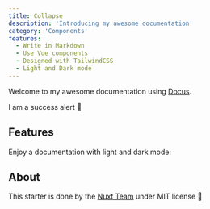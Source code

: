 ```yaml
---
title: Collapse
description: 'Introducing my awesome documentation'
category: 'Components'
features:
  - Write in Markdown
  - Use Vue components
  - Designed with TailwindCSS
  - Light and Dark mode
---
```


Welcome to my awesome documentation using [Docus](https://docus.dev).

<alert type="success">

I am a success alert 🚀

</alert>

## Features

<list :items="features"></list>

<p class="flex items-center">Enjoy a documentation with light and dark mode:&nbsp;<color-switcher class="inline-flex ml-2"></color-switcher></p>

## About

This starter is done by the [Nuxt Team](https://nuxtjs.org) under MIT license 💚
